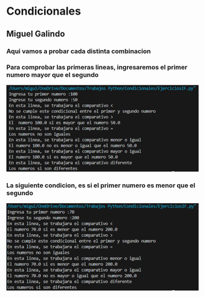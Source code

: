 # Condicionales
## Miguel Galindo

### Aqui vamos a probar cada distinta combinacion
### Para comprobar las primeras lineas, ingresaremos el primer numero mayor que el segundo
![alt text](image-5.png)
### La siguiente condicion, es si el primer numero es menor que el segundo
![alt text](image-6.png)
### 